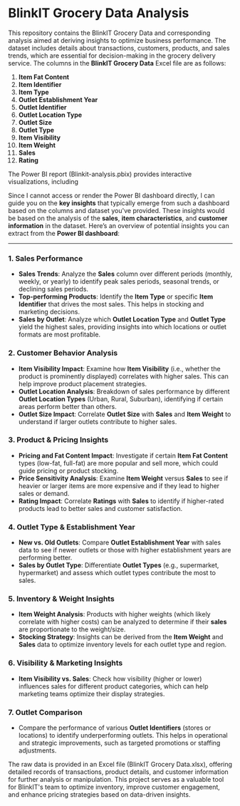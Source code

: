 # BlinkIT Grocery Data Analysis


This repository contains the BlinkIT Grocery Data and corresponding analysis aimed at deriving insights to optimize business performance. 
The dataset includes details about transactions, customers, products, and sales trends, which are essential for decision-making in the grocery delivery service.
The columns in the **BlinkIT Grocery Data** Excel file are as follows:
1. **Item Fat Content**
2. **Item Identifier**
3. **Item Type**
4. **Outlet Establishment Year**
5. **Outlet Identifier**
6. **Outlet Location Type**
7. **Outlet Size**
8. **Outlet Type**
9. **Item Visibility**
10. **Item Weight**
11. **Sales**
12. **Rating**


The Power BI report (Blinkit-analysis.pbix) provides interactive visualizations, including

Since I cannot access or render the Power BI dashboard directly, I can guide you on the **key insights** that typically emerge from such a dashboard based on the columns and dataset you've provided. These insights would be based on the analysis of the **sales**, **item characteristics**, and **customer information** in the dataset. Here’s an overview of potential insights you can extract from the **Power BI dashboard**:

---

### **1. Sales Performance**

* **Sales Trends**: Analyze the **Sales** column over different periods (monthly, weekly, or yearly) to identify peak sales periods, seasonal trends, or declining sales periods.
* **Top-performing Products**: Identify the **Item Type** or specific **Item Identifier** that drives the most sales. This helps in stocking and marketing decisions.
* **Sales by Outlet**: Analyze which **Outlet Location Type** and **Outlet Type** yield the highest sales, providing insights into which locations or outlet formats are most profitable.

### **2. Customer Behavior Analysis**

* **Item Visibility Impact**: Examine how **Item Visibility** (i.e., whether the product is prominently displayed) correlates with higher sales. This can help improve product placement strategies.
* **Outlet Location Analysis**: Breakdown of sales performance by different **Outlet Location Types** (Urban, Rural, Suburban), identifying if certain areas perform better than others.
* **Outlet Size Impact**: Correlate **Outlet Size** with **Sales** and **Item Weight** to understand if larger outlets contribute to higher sales.

### **3. Product & Pricing Insights**

* **Pricing and Fat Content Impact**: Investigate if certain **Item Fat Content** types (low-fat, full-fat) are more popular and sell more, which could guide pricing or product stocking.
* **Price Sensitivity Analysis**: Examine **Item Weight** versus **Sales** to see if heavier or larger items are more expensive and if they lead to higher sales or demand.
* **Rating Impact**: Correlate **Ratings** with **Sales** to identify if higher-rated products lead to better sales and customer satisfaction.

### **4. Outlet Type & Establishment Year**

* **New vs. Old Outlets**: Compare **Outlet Establishment Year** with sales data to see if newer outlets or those with higher establishment years are performing better.
* **Sales by Outlet Type**: Differentiate **Outlet Types** (e.g., supermarket, hypermarket) and assess which outlet types contribute the most to sales.

### **5. Inventory & Weight Insights**

* **Item Weight Analysis**: Products with higher weights (which likely correlate with higher costs) can be analyzed to determine if their **sales** are proportionate to the weight/size.
* **Stocking Strategy**: Insights can be derived from the **Item Weight** and **Sales** data to optimize inventory levels for each outlet type and region.

### **6. Visibility & Marketing Insights**

* **Item Visibility vs. Sales**: Check how visibility (higher or lower) influences sales for different product categories, which can help marketing teams optimize their display strategies.

### **7. Outlet Comparison**

* Compare the performance of various **Outlet Identifiers** (stores or locations) to identify underperforming outlets. This helps in operational and strategic improvements, such as targeted promotions or staffing adjustments.

The raw data is provided in an Excel file (BlinkIT Grocery Data.xlsx), offering detailed records of transactions, product details, and customer information for further analysis or manipulation.
This project serves as a valuable tool for BlinkIT's team to optimize inventory, improve customer engagement, and enhance pricing strategies based on data-driven insights.
